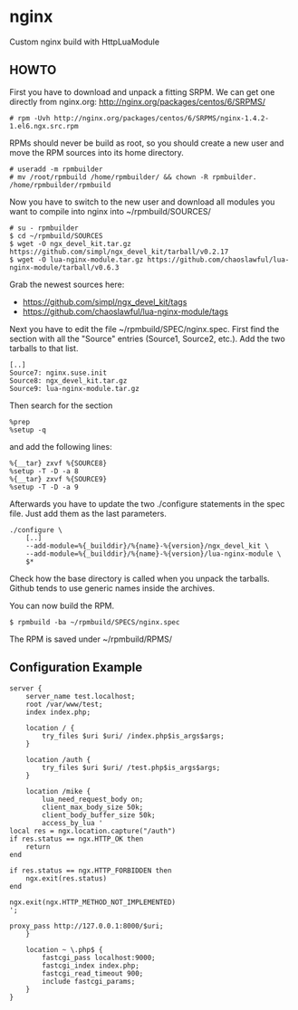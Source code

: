 nginx
=====

Custom nginx build with HttpLuaModule

HOWTO
-----

First you have to download and unpack a fitting SRPM. We can get one directly from nginx.org: http://nginx.org/packages/centos/6/SRPMS/

    # rpm -Uvh http://nginx.org/packages/centos/6/SRPMS/nginx-1.4.2-1.el6.ngx.src.rpm

RPMs should never be build as root, so you should create a new user and move the RPM sources into its home directory.

    # useradd -m rpmbuilder
    # mv /root/rpmbuild /home/rpmbuilder/ && chown -R rpmbuilder. /home/rpmbuilder/rpmbuild

Now you have to switch to the new user and download all modules you want to compile into nginx into ~/rpmbuild/SOURCES/

    # su - rpmbuilder
    $ cd ~/rpmbuild/SOURCES
    $ wget -O ngx_devel_kit.tar.gz https://github.com/simpl/ngx_devel_kit/tarball/v0.2.17
    $ wget -O lua-nginx-module.tar.gz https://github.com/chaoslawful/lua-nginx-module/tarball/v0.6.3

Grab the newest sources here:
*   https://github.com/simpl/ngx_devel_kit/tags
*   https://github.com/chaoslawful/lua-nginx-module/tags

Next you have to edit the file ~/rpmbuild/SPEC/nginx.spec. First find the section with all the "Source" entries (Source1, Source2, etc.). Add the two tarballs to that list.

    [..]
    Source7: nginx.suse.init
    Source8: ngx_devel_kit.tar.gz
    Source9: lua-nginx-module.tar.gz

Then search for the section

    %prep
    %setup -q

and add the following lines:

    %{__tar} zxvf %{SOURCE8}
    %setup -T -D -a 8
    %{__tar} zxvf %{SOURCE9}
    %setup -T -D -a 9

Afterwards you have to update the two ./configure statements in the spec file. Just add them as the last parameters.

    ./configure \
        [..]
        --add-module=%{_builddir}/%{name}-%{version}/ngx_devel_kit \
        --add-module=%{_builddir}/%{name}-%{version}/lua-nginx-module \
        $*

Check how the base directory is called when you unpack the tarballs. Github tends to use generic names inside the archives.

You can now build the RPM.

    $ rpmbuild -ba ~/rpmbuild/SPECS/nginx.spec

The RPM is saved under ~/rpmbuild/RPMS/

Configuration Example
---------------------

    server {
        server_name test.localhost;
        root /var/www/test;
        index index.php;

        location / {
            try_files $uri $uri/ /index.php$is_args$args;
        }

        location /auth {
            try_files $uri $uri/ /test.php$is_args$args;
        }

        location /mike {
            lua_need_request_body on;
            client_max_body_size 50k;
            client_body_buffer_size 50k;
            access_by_lua '
    local res = ngx.location.capture("/auth")
    if res.status == ngx.HTTP_OK then
        return
    end

    if res.status == ngx.HTTP_FORBIDDEN then
        ngx.exit(res.status)
    end

    ngx.exit(ngx.HTTP_METHOD_NOT_IMPLEMENTED)
    ';

    proxy_pass http://127.0.0.1:8000/$uri;
        }

        location ~ \.php$ {
            fastcgi_pass localhost:9000;
            fastcgi_index index.php;
            fastcgi_read_timeout 900;
            include fastcgi_params;
        }
    }
